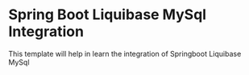# Spring Boot Liquibase MySql Integration

This template will help in learn the integration of Springboot Liquibase MySql
